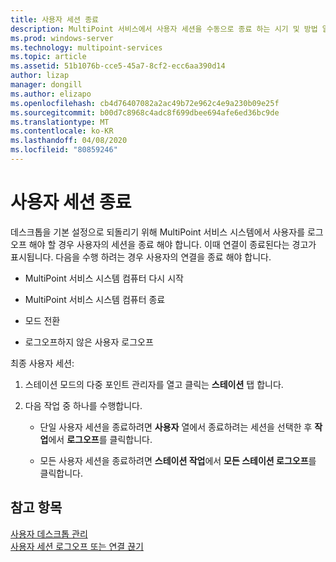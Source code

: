```yaml
---
title: 사용자 세션 종료
description: MultiPoint 서비스에서 사용자 세션을 수동으로 종료 하는 시기 및 방법 알아보기
ms.prod: windows-server
ms.technology: multipoint-services
ms.topic: article
ms.assetid: 51b1076b-cce5-45a7-8cf2-ecc6aa390d14
author: lizap
manager: dongill
ms.author: elizapo
ms.openlocfilehash: cb4d76407082a2ac49b72e962c4e9a230b09e25f
ms.sourcegitcommit: b00d7c8968c4adc8f699dbee694afe6ed36bc9de
ms.translationtype: MT
ms.contentlocale: ko-KR
ms.lasthandoff: 04/08/2020
ms.locfileid: "80859246"
---
```

# <a name="end-a-user-session"></a>사용자 세션 종료
데스크톱을 기본 설정으로 되돌리기 위해 MultiPoint 서비스 시스템에서 사용자를 로그 오프 해야 할 경우 사용자의 세션을 종료 해야 합니다. 이때 연결이 종료된다는 경고가 표시됩니다. 다음을 수행 하려는 경우 사용자의 연결을 종료 해야 합니다.  
  
-   MultiPoint 서비스 시스템 컴퓨터 다시 시작  
  
-   MultiPoint 서비스 시스템 컴퓨터 종료  
  
-   모드 전환  
  
-   로그오프하지 않은 사용자 로그오프  
  
최종 사용자 세션:  
  
1.  스테이션 모드의 다중 포인트 관리자를 열고 클릭는 **스테이션** 탭 합니다.  
  
2.  다음 작업 중 하나를 수행합니다.  
  
    -   단일 사용자 세션을 종료하려면 **사용자** 열에서 종료하려는 세션을 선택한 후 **작업**에서 **로그오프**를 클릭합니다.  
  
    -   모든 사용자 세션을 종료하려면 **스테이션 작업**에서 **모든 스테이션 로그오프**를 클릭합니다.  
  
## <a name="see-also"></a>참고 항목  
[사용자 데스크톱 관리](manage-user-desktops-using-multipoint-dashboard.md)  
[사용자 세션 로그오프 또는 연결 끊기](Log-off-or-Disconnect-User-Sessions.md)
